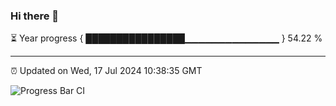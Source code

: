 ### Hi there 👋

⏳ Year progress { ████████████████▁▁▁▁▁▁▁▁▁▁▁▁▁▁ } 54.22 %

---

⏰ Updated on Wed, 17 Jul 2024 10:38:35 GMT

![Progress Bar CI](https://github.com/IshwaranRudhara/GIT-ACTION/workflows/Progress%20Bar%20CI/badge.svg)
